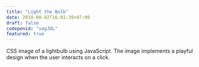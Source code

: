 ```yaml
---
title: "Light the Bulb"
date: 2018-08-02T16:01:39+07:00
draft: false
codepenid: "vagJOL"
featured: true
---
```


CSS image of a lightbulb using JavaScript. The image implements a playful design when the user interacts on a click.
